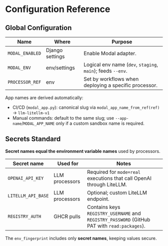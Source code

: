 # Configuration Reference

## Global Configuration

| Name            | Where           | Purpose                                                  |
|-----------------|-----------------|----------------------------------------------------------|
| `MODAL_ENABLED` | Django settings | Enable Modal adapter.                                    |
| `MODAL_ENV`     | env/settings    | Logical env name (`dev`, `staging`, `main`); feeds `--env`. |
| `PROCESSOR_REF` | env             | Set by workflows when deploying a specific processor.    |

App names are derived automatically:
- CI/CD (`modal_app.py`): canonical slug via `modal_app_name_from_ref(ref)` → `llm-litellm-v1`
- Manual commands: default to the same slug; use `--app-name`/`MODAL_APP_NAME` only if a custom sandbox name is required.

## Secrets Standard

**Secret names equal the environment variable names** used by processors.

| Secret name        | Used for       | Notes                                                                                         |
|--------------------|----------------|-----------------------------------------------------------------------------------------------|
| `OPENAI_API_KEY`   | LLM processors | Required for `mode=real` executions that call OpenAI through LiteLLM.                         |
| `LITELLM_API_BASE` | LLM processors | Optional; custom LiteLLM endpoint.                                                            |
| `REGISTRY_AUTH`    | GHCR pulls     | Contains keys `REGISTRY_USERNAME` and `REGISTRY_PASSWORD` (GitHub PAT with `read:packages`). |

The `env_fingerprint` includes only **secret names**, keeping values secure.
